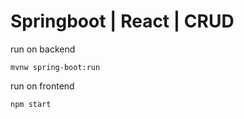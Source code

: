 ﻿# Springboot | React | CRUD

run on backend
```
mvnw spring-boot:run
```
run on frontend
```
npm start
```
